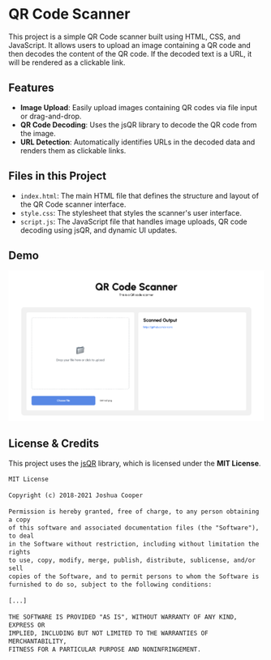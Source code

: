 # QR Code Scanner

This project is a simple QR Code scanner built using HTML, CSS, and JavaScript. It allows users to upload an image containing a QR code and then decodes the content of the QR code. If the decoded text is a URL, it will be rendered as a clickable link.

## Features

- **Image Upload**: Easily upload images containing QR codes via file input or drag-and-drop.
- **QR Code Decoding**: Uses the jsQR library to decode the QR code from the image.
- **URL Detection**: Automatically identifies URLs in the decoded data and renders them as clickable links.

## Files in this Project

- `index.html`: The main HTML file that defines the structure and layout of the QR Code scanner interface.
- `style.css`: The stylesheet that styles the scanner's user interface.
- `script.js`: The JavaScript file that handles image uploads, QR code decoding using jsQR, and dynamic UI updates.

## Demo

![QR Code Scanner Sample](sample.png)

## License & Credits

This project uses the [jsQR](https://github.com/cozmo/jsQR) library, which is licensed under the **MIT License**.

```
MIT License

Copyright (c) 2018-2021 Joshua Cooper

Permission is hereby granted, free of charge, to any person obtaining a copy
of this software and associated documentation files (the "Software"), to deal
in the Software without restriction, including without limitation the rights
to use, copy, modify, merge, publish, distribute, sublicense, and/or sell
copies of the Software, and to permit persons to whom the Software is
furnished to do so, subject to the following conditions:

[...]

THE SOFTWARE IS PROVIDED "AS IS", WITHOUT WARRANTY OF ANY KIND, EXPRESS OR
IMPLIED, INCLUDING BUT NOT LIMITED TO THE WARRANTIES OF MERCHANTABILITY,
FITNESS FOR A PARTICULAR PURPOSE AND NONINFRINGEMENT.
```
